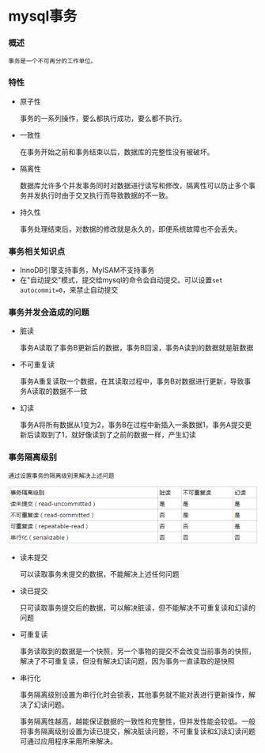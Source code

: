 # mysql事务

### 概述

    事务是一个不可再分的工作单位。

### 特性
* 原子性
    
    事务的一系列操作，要么都执行成功，要么都不执行。
* 一致性

    在事务开始之前和事务结束以后，数据库的完整性没有被破坏。
* 隔离性

    数据库允许多个并发事务同时对数据进行读写和修改，隔离性可以防止多个事务并发执行时由于交叉执行而导致数据的不一致。
    
* 持久性

    事务处理结束后，对数据的修改就是永久的，即便系统故障也不会丢失。
### 事务相关知识点
* InnoDB引擎支持事务，MyISAM不支持事务
* 在"自动提交"模式，提交给mysql的命令会自动提交。可以设置`set autocommit=0`，来禁止自动提交

### 事务并发会造成的问题
* 脏读

    事务A读取了事务B更新后的数据，事务B回滚，事务A读到的数据就是脏数据
* 不可重复读
    
    事务A重复读取一个数据，在其读取过程中，事务B对数据进行更新，导致事务A读取的数据不一致
* 幻读
    
    事务A将所有数据从1变为2，事务B在过程中新插入一条数据1，事务A提交更新后读取到了1，就好像读到了之前的数据一样，产生幻读

### 事务隔离级别

    通过设置事务的隔离级别来解决上述问题
![binding](./1.png)

* 读未提交

    可以读取事务未提交的数据，不能解决上述任何问题
* 读已提交

    只可读取事务提交后的数据，可以解决脏读，但不能解决不可重复读和幻读的问题
* 可重复读

    事务读取到的数据是一个快照，另一个事物的提交不会改变当前事务的快照，解决了不可重复读，但没有解决幻读问题，因为事务一直读取的是快照
* 串行化
    
    事务隔离级别设置为串行化时会锁表，其他事务就不能对表进行更新操作，解决了幻读问题。

    
    
    事务隔离性越高，越能保证数据的一致性和完整性，但并发性能会较低。一般将事务隔离级别设置为读已提交，解决脏读问题，不可重复读和幻读幻读问题可通过应用程序采用所来解决。